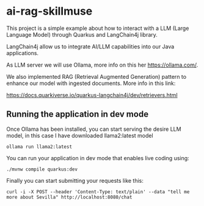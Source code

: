 # ai-rag-skillmuse

This project is a simple example about how to interact with a LLM (Large Language Model) through Quarkus
and LangChain4j library.

LangChain4j allow us to integrate AI/LLM capabilities into our Java applications.

As LLM server we will use Ollama, more info on this her https://ollama.com/.

We also implemented RAG (Retrieval Augmented Generation) pattern to enhance our model with ingested documents. More info in this link:

https://docs.quarkiverse.io/quarkus-langchain4j/dev/retrievers.html

## Running the application in dev mode

Once Ollama has been installed, you can start serving the desire LLM model, in this case I have downloaded
llama2:latest model

```
ollama run llama2:latest
```

You can run your application in dev mode that enables live coding using:
```shell script
./mvnw compile quarkus:dev
```

Finally you can start submitting your requests like this:

```
curl -i -X POST --header 'Content-Type: text/plain' --data "tell me more about Sevilla" http://localhost:8080/chat
```